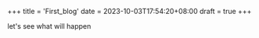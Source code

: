 +++
title = 'First_blog'
date = 2023-10-03T17:54:20+08:00
draft = true
+++

let's see what will happen
